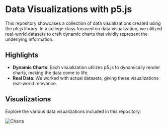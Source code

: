 # Data Visualizations with p5.js

This repository showcases a collection of data visualizations created using the p5.js library. In a college class focused on data visualization, we utilized real-world datasets to craft dynamic charts that vividly represent the underlying information.

## Highlights

- **Dynamic Charts**: Each visualization utilizes p5.js to dynamically render charts, making the data come to life.
- **Real Data**: We worked with actual datasets, giving these visualizations real-world relevance.

## Visualizations

Explore the various data visualizations included in this repository:

![Charts](https://github.com/AdamGallagher27/creative-coding-1/assets/99290148/9f69ed05-38eb-43d0-af59-e9211c4b9304)

